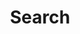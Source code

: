 ---
title: "Search" # in any language you want
layout: "search" # is necessary
url: "/search"
description: "Search text in posts"
summary: "search"
placeholder: ""
---
